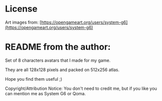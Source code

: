 # License

Art images from: [https://opengameart.org/users/system-g6](https://opengameart.org/users/system-g6)

# README from the author:

Set of 8 characters avatars that I made for my game.

They are all 128x128 pixels and packed on 512x256 atlas.

Hope you find them useful ;)

Copyright/Attribution Notice: 
You don't need to credit me, but if you like you can mention me as System G6 or Qoma.
